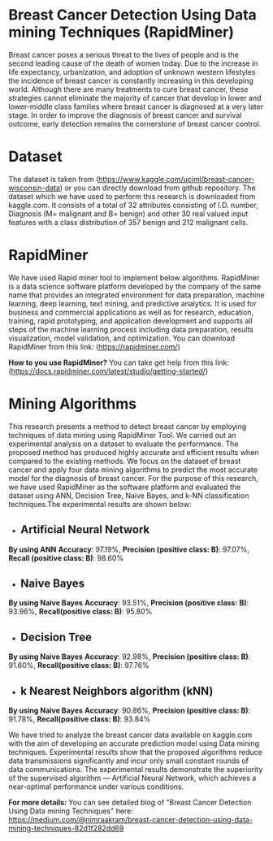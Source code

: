 # Breast Cancer Detection Using Data mining Techniques (RapidMiner)

Breast cancer poses a serious threat to the lives of people and is the second leading cause of the death of women today. Due to the increase in life expectancy, urbanization, and adoption of unknown western lifestyles the incidence of breast cancer is constantly increasing in this developing world. Although there are many treatments to cure breast cancer, these strategies cannot eliminate the majority of cancer that develop in lower and lower-middle class families where breast cancer is diagnosed at a very later stage. 
In order to improve the diagnosis of breast cancer and survival outcome, early detection remains the cornerstone of breast cancer control.
# Dataset

The dataset is taken from (https://www.kaggle.com/uciml/breast-cancer-wisconsin-data) or you can directly download from github repository.
The dataset which we have used to perform this research is downloaded from kaggle.com. It consists of a total of 32 attributes consisting of I.D. number, Diagnosis (M= malignant and B= benign) and other 30 real valued input features with a class distribution of 357 benign and 212 malignant cells.
# RapidMiner 

We have used Rapid miner tool to implement below algorithms. RapidMiner is a data science software platform developed by the company of the same name that provides an integrated environment for data preparation, machine learning, deep learning, text mining, and predictive analytics. It is used for business and commercial applications as well as for research, education, training, rapid prototyping, and application development and supports all steps of the machine learning process including data preparation, results visualization, model validation, and optimization. You can download RapidMiner from this link: (https://rapidminer.com/)

**How to you use RapidMiner?** You can take get help from this link: (https://docs.rapidminer.com/latest/studio/getting-started/)

# Mining Algorithms

This research presents a method to detect breast cancer by employing techniques of data mining using RapidMiner Tool. We carried out an experimental analysis on a dataset to evaluate the performance. The proposed method has produced highly accurate and efficient results when compared to the existing methods. We focus on the dataset of breast cancer and apply four data mining algorithms to predict the most accurate model for the diagnosis of breast cancer. For the purpose of this research, we have used RapidMiner as the software platform and evaluated the dataset using ANN, Decision Tree, Naive Bayes, and k-NN classification techniques.The experimental results are shown below:

- ## Artificial Neural Network

**By using ANN** **Accuracy**: 97.19%, **Precision (positive class: B)**: 97.07%, **Recall (positive class: B)**: 98.60%

- ## Naive Bayes

**By using Naive Bayes** **Accuracy**: 93.51%, **Precision (positive class: B)**: 93.96%, **Recall(positive class: B)**: 95.80%

- ## Decision Tree

**By using Naive Bayes** **Accuracy**: 92.98%, **Precision (positive class: B)**: 91.60%, **Recall(positive class: B)**: 97.76%

- ## k Nearest Neighbors algorithm (kNN)

**By using Naive Bayes** **Accuracy**: 90.86%, **Precision (positive class: B)**: 91.78%, **Recall(positive class: B)**: 93.84%

We have tried to analyze the breast cancer data available on kaggle.com with the aim of developing an accurate prediction model using Data mining techniques. Experimental results show that the proposed algorithms reduce data transmissions significantly and incur only small constant rounds of data communications. The experimental results demonstrate the superiority of the supervised algorithm — Artificial Neural Network, which achieves a near-optimal performance under various conditions.

**For more details:**
You can see detailed blog of "Breast Cancer Detection Using Data mining Techniques" here: https://medium.com/@nimraakram/breast-cancer-detection-using-data-mining-techniques-82d1f282dd69
